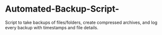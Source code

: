 # Automated-Backup-Script-
Script to take backups of files/folders, create compressed archives, and log every backup with timestamps and file details.
